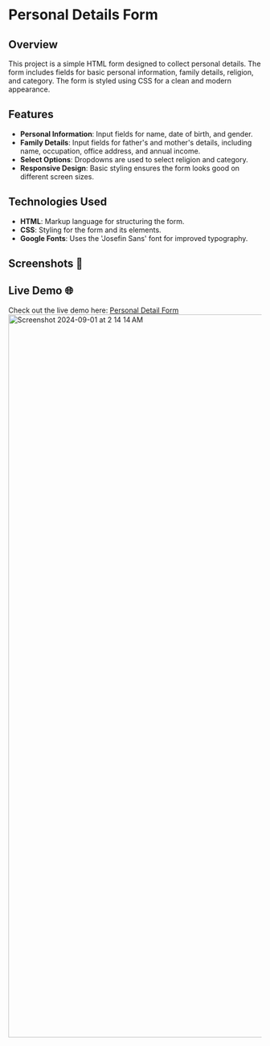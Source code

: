 # Personal Details Form

## Overview

This project is a simple HTML form designed to collect personal details. The form includes fields for basic personal information, family details, religion, and category. The form is styled using CSS for a clean and modern appearance.

## Features

- **Personal Information**: Input fields for name, date of birth, and gender.
- **Family Details**: Input fields for father's and mother's details, including name, occupation, office address, and annual income.
- **Select Options**: Dropdowns are used to select religion and category.
- **Responsive Design**: Basic styling ensures the form looks good on different screen sizes.

## Technologies Used

- **HTML**: Markup language for structuring the form.
- **CSS**: Styling for the form and its elements.
- **Google Fonts**: Uses the 'Josefin Sans' font for improved typography.

## Screenshots 📸


## Live Demo 🌐

Check out the live demo here: [Personal Detail Form](https://snehaform.netlify.app/) 
<img width="1440" alt="Screenshot 2024-09-01 at 2 14 14 AM" src="https://github.com/user-attachments/assets/79da0400-2f3c-4f5a-8931-6929399b5087">
